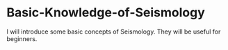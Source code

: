 # Basic-Knowledge-of-Seismology
I will introduce some basic concepts of Seismology.
They will be useful for beginners.
